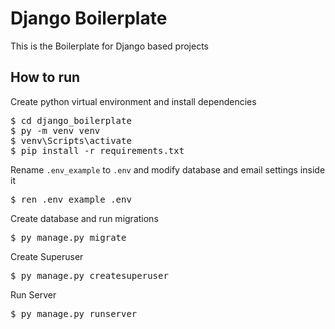 # Django Boilerplate
This is the Boilerplate for Django based projects


## How to run
Create python virtual environment and install dependencies
<pre lang="markdown">
$ cd django_boilerplate
$ py -m venv venv
$ venv\Scripts\activate
$ pip install -r requirements.txt
</pre>

Rename `.env_example` to `.env` and modify database and email settings inside it
<pre lang="markdown">
$ ren .env_example .env
</pre>

Create database and run migrations
<pre lang="markdown">
$ py manage.py migrate
</pre>

Create Superuser
<pre lang="markdown">
$ py manage.py createsuperuser
</pre>

Run Server
<pre lang="markdown">
$ py manage.py runserver
</pre>
